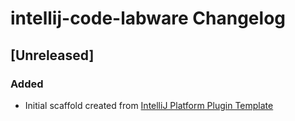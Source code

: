 <!-- Keep a Changelog guide -> https://keepachangelog.com -->

# intellij-code-labware Changelog

## [Unreleased]
### Added
- Initial scaffold created from [IntelliJ Platform Plugin Template](https://github.com/JetBrains/intellij-platform-plugin-template)
